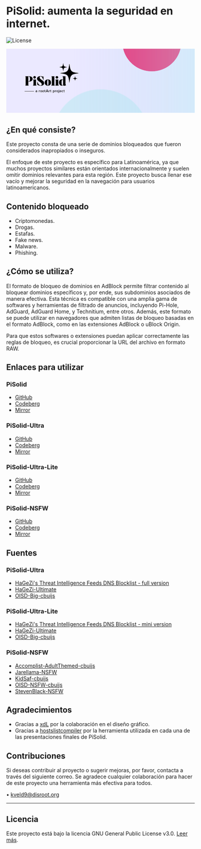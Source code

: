 # PiSolid: aumenta la seguridad en internet.

![License](https://img.shields.io/badge/License-GPLv3-orange.svg)

<img src="images/banner.png" alt="banner" style="max-width: 100%; height: auto;">

## ¿En qué consiste?

Este proyecto consta de una serie de dominios bloqueados que fueron considerados inapropiados o inseguros.

El enfoque de este proyecto es específico para Latinoamérica, ya que muchos proyectos similares están orientados internacionalmente y suelen omitir dominios relevantes para esta región. Este proyecto busca llenar ese vacío y mejorar la seguridad en la navegación para usuarios latinoamericanos.

## Contenido bloqueado
- Criptomonedas.
- Drogas.
- Estafas.
- Fake news.
- Malware.
- Phishing.

## ¿Cómo se utiliza?

El formato de bloqueo de dominios en AdBlock permite filtrar contenido al bloquear dominios específicos y, por ende, sus subdominios asociados de manera efectiva. Esta técnica es compatible con una amplia gama de softwares y herramientas de filtrado de anuncios, incluyendo Pi-Hole, AdGuard, AdGuard Home, y Technitium, entre otros. Además, este formato se puede utilizar en navegadores que admiten listas de bloqueo basadas en el formato AdBlock, como en las extensiones AdBlock o uBlock Origin.

Para que estos softwares o extensiones puedan aplicar correctamente las reglas de bloqueo, es crucial proporcionar la URL del archivo en formato RAW.

## Enlaces para utilizar
### **PiSolid**
- [GitHub](https://raw.githubusercontent.com/kveld9/PiSolid/refs/heads/main/pisolid.txt)
- [Codeberg](https://codeberg.org/kveld9/PiSolid/raw/branch/main/pisolid.txt)
- [Mirror](https://brevent.sytes.net/dns/pisolid.txt)

### **PiSolid-Ultra**
- [GitHub](https://raw.githubusercontent.com/kveld9/PiSolid/refs/heads/main/pisolid-ultra.txt)
- [Codeberg](https://codeberg.org/kveld9/PiSolid/raw/branch/main/pisolid-ultra.txt)
- [Mirror](https://brevent.sytes.net/dns/pisolid-ultra.txt)

### **PiSolid-Ultra-Lite**
- [GitHub](https://raw.githubusercontent.com/kveld9/PiSolid/refs/heads/main/pisolid-ultra-lite.txt)
- [Codeberg](https://codeberg.org/kveld9/PiSolid/raw/branch/main/pisolid-ultra-lite.txt)
- [Mirror](https://brevent.sytes.net/dns/pisolid-ultra-lite.txt)

### **PiSolid-NSFW**
- [GitHub](https://raw.githubusercontent.com/kveld9/PiSolid/refs/heads/main/pisolid-nsfw.txt)
- [Codeberg](https://codeberg.org/kveld9/PiSolid/raw/branch/main/pisolid-nsfw.txt)
- [Mirror](https://brevent.sytes.net/dns/pisolid-nsfw.txt)

## Fuentes
### **PiSolid-Ultra**
- [HaGeZi's Threat Intelligence Feeds DNS Blocklist - full version](https://gitlab.com/hagezi/mirror/-/raw/main/dns-blocklists/adblock/tif.txt)  
- [HaGeZi-Ultimate](https://gitlab.com/hagezi/mirror/-/raw/main/dns-blocklists/adblock/ultimate.txt)  
- [OISD-Big-cbuijs](https://raw.githubusercontent.com/cbuijs/oisd/refs/heads/master/big/domains.adblock)  

### **PiSolid-Ultra-Lite**
- [HaGeZi's Threat Intelligence Feeds DNS Blocklist - mini version](https://codeberg.org/hagezi/mirror2/raw/branch/main/dns-blocklists/adblock/tif.mini.txt)
- [HaGeZi-Ultimate](https://gitlab.com/hagezi/mirror/-/raw/main/dns-blocklists/adblock/ultimate.txt)
- [OISD-Big-cbuijs](https://raw.githubusercontent.com/cbuijs/oisd/refs/heads/master/big/domains.top-n.adblock)

### **PiSolid-NSFW**
- [Accomplist-AdultThemed-cbuijs](https://raw.githubusercontent.com/cbuijs/accomplist/refs/heads/main/adult-themed/optimized.black.top-n.domain.list)  
- [Jarellama-NSFW](https://raw.githubusercontent.com/jarelllama/Scam-Blocklist/main/lists/adblock/nsfw.txt)
- [KidSaf-cbuijs](https://raw.githubusercontent.com/cbuijs/1hosts/refs/heads/main/KidSaf/domains.top-n.adblock)  
- [OISD-NSFW-cbuijs](https://raw.githubusercontent.com/cbuijs/oisd/refs/heads/master/nsfw/domains.top-n.adblock)  
- [StevenBlack-NSFW](https://raw.githubusercontent.com/StevenBlack/hosts/master/alternates/porn-only/hosts)  

## Agradecimientos
- Gracias a [xdL](https://t.me/xdlane) por la colaboración en el diseño gráfico.
- Gracias a [hostslistcompiler](https://github.com/AdguardTeam/HostlistCompiler) por la herramienta utilizada en cada una de las presentaciones finales de PiSolid.

## Contribuciones

Si deseas contribuir al proyecto o sugerir mejoras, por favor, contacta a través del siguiente correo. Se agradece cualquier colaboración para hacer de este proyecto una herramienta más efectiva para todos.

• kveld9@disroot.org

---

## Licencia

Este proyecto está bajo la licencia GNU General Public License v3.0. [Leer más](LICENSE).
